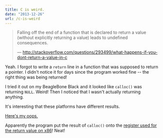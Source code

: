 ```yaml
---
title: C is weird.
date: "2013-12-26"
url: /c-is-weird
---
```



> Falling off the end of a function that is declared to return a value (without explicitly returning a value) leads to undefined consequences.
>
> — http://stackoverflow.com/questions/293499/what-happens-if-you-dont-return-a-value-in-c

Yeah. I forgot to write a `return` line in a function that was supposed to return a pointer. I didn't notice it for days since the program worked fine -- the right thing was being returned!

I tried it out on my BeagleBone Black and it looked like `calloc()` was returning `NULL`. Weird! Then I noticed that I wasn't actually returning anything.

It's interesting that these platforms have different results.

[Here's my oops.](https://github.com/PreetamJinka/vlmap/commit/49ed1e966abc491#diff-e08843ac041a0a54fa44b93b13f7687cL31)

Apparently the program put the result of `calloc()` onto the [register used for the return value on x86](http://stackoverflow.com/questions/7280877/why-and-how-does-gcc-compile-a-function-with-a-missing-return-statement)! Neat!

